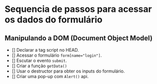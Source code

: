 # Sequencia de passos para acessar os dados do formulário

## Manipulando a DOM (Document Object Model)

- [] Declarar a tag script no HEAD. 
- [] Acessar o formulário `form[name="login"]`.
- [] Escutar o evento `submit`.
- [] Criar a função `getData()`
- [] Usar o destructor para obter os inputs do formulário.
- [] Criar uma pop-up com `Alert()` api.